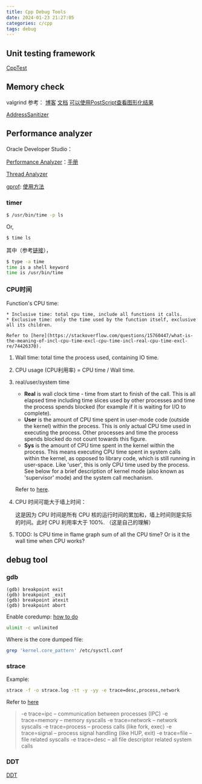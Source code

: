 ```yaml
---
title: Cpp Debug Tools
date: 2024-01-23 21:27:05
categories: c/cpp
tags: debug
---
```


## Unit testing framework

[CppTest](https://cpptest.sourceforge.io/tutorial.html)

## Memory check

valgrind
参考：
    [博客](https://jvns.ca/blog/2018/04/28/debugging-a-segfault-on-linux/)
    [文档](https://valgrind.org/docs/manual/ms-manual.html)
    [可以使用PostScript查看图形化结果](https://courses.cs.washington.edu/courses/cse326/05wi/valgrind-doc/ms_main.html)

[AddressSanitizer](https://github.com/google/sanitizers/wiki/AddressSanitizer)

## Performance analyzer

Oracle Developer Studio：

[Performance Analyzer](https://www.oracle.com/application-development/technologies/developerstudio-features.html#performance-analyzer-tab)：[手册](https://docs.oracle.com/cd/E77782_01/html/E77798/afagg.html#OSSPAgrkam)

[Thread Analyzer](https://www.oracle.com/application-development/technologies/developerstudio-features.html#thread-analyzer-tab)

[gprof](https://ftp.gnu.org/old-gnu/Manuals/gprof-2.9.1/html_mono/gprof.html): [使用方法](https://blog.csdn.net/luronggui/article/details/118141262)


### timer

``` bash
$ /usr/bin/time -p ls
```

Or,

``` bash
$ time ls
```

其中（参考[链接](https://ostechnix.com/how-to-find-the-execution-time-of-a-command-or-process-in-linux/)），

``` bash
$ type -a time
time is a shell keyword
time is /usr/bin/time
```

### CPU时间

Function's CPU time:

    * Inclusive time: total cpu time, include all functions it calls.
    * Exclusive time: only the time used by the function itself, exclusive all its children.

    Refer to [here](https://stackoverflow.com/questions/15760447/what-is-the-meaning-of-incl-cpu-time-excl-cpu-time-incl-real-cpu-time-excl-re/74426370).

1. Wall time: total time the process used, containing IO time.
2. CPU usage (CPU利用率) = CPU time / Wall time.
3. real/user/system time
   * **Real** is wall clock time - time from start to finish of the call. This is all elapsed time including time slices used by other processes and time the process spends blocked (for example if it is waiting for I/O to complete).
   * **User** is the amount of CPU time spent in user-mode code (outside the kernel) within the process. This is only actual CPU time used in executing the process. Other processes and time the process spends blocked do not count towards this figure.
   * **Sys** is the amount of CPU time spent in the kernel within the process. This means executing CPU time spent in system calls within the kernel, as opposed to library code, which is still running in user-space. Like 'user', this is only CPU time used by the process. See below for a brief description of kernel mode (also known as 'supervisor' mode) and the system call mechanism.

    Refer to [here](https://stackoverflow.com/questions/556405/what-do-real-user-and-sys-mean-in-the-output-of-time1).

4. CPU 时间可能大于墙上时间：

   这是因为 CPU 时间是所有 CPU 核的运行时间的累加和，墙上时间则是实际的时间。此时 CPU 利用率大于 100%. （这是自己的理解）

5. TODO: Is CPU time in flame graph sum of all the CPU time? Or is it the wall time when CPU works?

## debug tool

### gdb

```gdb
(gdb) breakpoint exit
(gdb) breakpoint _exit
(gdb) breakpoint atexit
(gdb) breakpoint abort
```


Enable coredump: [how to do](https://medium.com/@sourabhedake/core-dumps-how-to-enable-them-73856a437711)

```bash
ulimit -c unlimited
```

Where is the core dumped file:

```bash
grep 'kernel.core_pattern' /etc/sysctl.conf
```

### strace

Example:

```bash
strace -f -o strace.log -tt -y -yy -e trace=desc,process,network
```

Refer to [here](https://gist.github.com/graste/929bb122c353bdd90c20)

> -e trace=ipc – communication between processes (IPC)
> -e trace=memory – memory syscalls
> -e trace=network – network syscalls
> -e trace=process – process calls (like fork, exec)
> -e trace=signal – process signal handling (like HUP, exit)
> -e trace=file – file related syscalls
> -e trace=desc – all file descriptor related system calls

### DDT

[DDT](https://www.linaroforge.com/linaroDdt)
